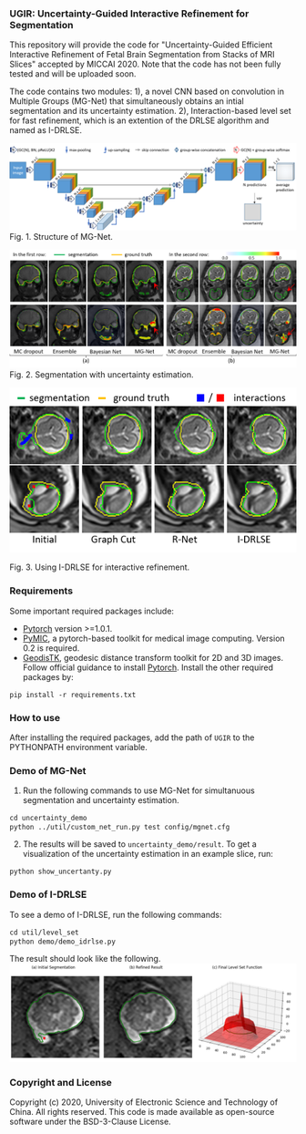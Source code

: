 ### UGIR: Uncertainty-Guided Interactive Refinement for Segmentation
This repository will provide the code for "Uncertainty-Guided Efficient Interactive Refinement of Fetal Brain Segmentation from Stacks of MRI Slices" accepted by MICCAI 2020. Note that the code has not been fully tested and will be uploaded soon.

The code contains two modules: 1), a novel CNN based on convolution in Multiple Groups (MG-Net) that simultaneously obtains an intial segmentation and its uncertainty estimation. 2), Interaction-based level set for fast refinement, which is an extention of the DRLSE algorithm and named as I-DRLSE. 

![mg_net](./pictures/mgnet.png)
Fig. 1. Structure of MG-Net.

![uncertainty](./pictures/uncertainty.png)
Fig. 2. Segmentation with uncertainty estimation.

![refinement](./pictures/refinement.png)

Fig. 3. Using I-DRLSE for interactive refinement.

### Requirements
Some important required packages include:
* [Pytorch][torch_link] version >=1.0.1.
* [PyMIC][pymic_link], a pytorch-based toolkit for medical image computing. Version 0.2 is required. 
* [GeodisTK][geodistk_link], geodesic distance transform toolkit for 2D and 3D images.
Follow official guidance to install [Pytorch][torch_link]. Install the other required packages by:
```
pip install -r requirements.txt
```

[torch_link]:https://pytorch.org/
[pymic_link]:https://github.com/HiLab-git/PyMIC
[geodistk_link]:https://github.com/taigw/GeodisTK

### How to use
After installing the required packages, add the path of `UGIR` to the PYTHONPATH environment variable. 
### Demo of MG-Net
1. Run the following commands to use MG-Net for simultanuous segmentation and uncertainty estimation. 
```
cd uncertainty_demo
python ../util/custom_net_run.py test config/mgnet.cfg
```
2. The results will be saved to `uncertainty_demo/result`. To get a visualization of the uncertainty estimation in an example slice, run: 
```
python show_uncertanty.py
```

### Demo of I-DRLSE
To see a demo of I-DRLSE, run the following commands:
```
cd util/level_set
python demo/demo_idrlse.py 
```
The result should look like the following.
![i-drlse](./pictures/i-drlse.png)

### Copyright and License
Copyright (c) 2020, University of Electronic Science and Technology of China.
All rights reserved. This code is made available as open-source software under the BSD-3-Clause License.

